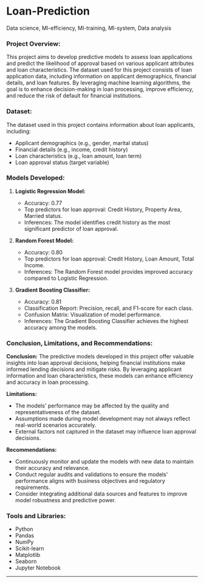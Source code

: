 # Loan-Prediction
Data science, Ml-efficiency, Ml-training, Ml-system, Data analysis 



### Project Overview:

This project aims to develop predictive models to assess loan applications and predict the likelihood of approval based on various applicant attributes and loan characteristics. The dataset used for this project consists of loan application data, including information on applicant demographics, financial details, and loan features. By leveraging machine learning algorithms, the goal is to enhance decision-making in loan processing, improve efficiency, and reduce the risk of default for financial institutions.

### Dataset:

The dataset used in this project contains information about loan applicants, including:

- Applicant demographics (e.g., gender, marital status)
- Financial details (e.g., income, credit history)
- Loan characteristics (e.g., loan amount, loan term)
- Loan approval status (target variable)

### Models Developed:

1. **Logistic Regression Model:**
   - Accuracy: 0.77
   - Top predictors for loan approval: Credit History, Property Area, Married status.
   - Inferences: The model identifies credit history as the most significant predictor of loan approval.

2. **Random Forest Model:**
   - Accuracy: 0.80
   - Top predictors for loan approval: Credit History, Loan Amount, Total Income.
   - Inferences: The Random Forest model provides improved accuracy compared to Logistic Regression.

3. **Gradient Boosting Classifier:**
   - Accuracy: 0.81
   - Classification Report: Precision, recall, and F1-score for each class.
   - Confusion Matrix: Visualization of model performance.
   - Inferences: The Gradient Boosting Classifier achieves the highest accuracy among the models.

### Conclusion, Limitations, and Recommendations:

**Conclusion:**
The predictive models developed in this project offer valuable insights into loan approval decisions, helping financial institutions make informed lending decisions and mitigate risks. By leveraging applicant information and loan characteristics, these models can enhance efficiency and accuracy in loan processing.

**Limitations:**
- The models' performance may be affected by the quality and representativeness of the dataset.
- Assumptions made during model development may not always reflect real-world scenarios accurately.
- External factors not captured in the dataset may influence loan approval decisions.

**Recommendations:**
- Continuously monitor and update the models with new data to maintain their accuracy and relevance.
- Conduct regular audits and validations to ensure the models' performance aligns with business objectives and regulatory requirements.
- Consider integrating additional data sources and features to improve model robustness and predictive power.

### Tools and Libraries:

- Python
- Pandas
- NumPy
- Scikit-learn
- Matplotlib
- Seaborn
- Jupyter Notebook

---
